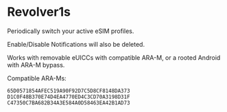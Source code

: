 # Revolver1s


Periodically switch your active eSIM profiles.

Enable/Disable Notifications will also be deleted.

Works with removable eUICCs with compatible ARA-M, or a rooted Android with ARA-M bypass.

Compatible ARA-Ms:

```
65D0571854AFEC519A90F92D7C5D8CF8148DA373
D1C0F48B370E74D4EA4770ED4C3CD70A3198D31F
C47350C7BA682B34A3E584A0D58463EA42B1AD73
```
